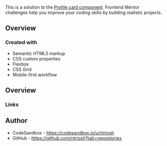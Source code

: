This is a solution to the [Profile card component](https://www.frontendmentor.io/challenges/profile-card-component-cfArpWshJ). 
Frontend Mentor challenges help you improve your coding skills by building realistic projects.

## Overview


### Created with

- Semantic HTML5 markup
- CSS custom properties
- Flexbox
- CSS Grid
- Mobile-first workflow



## Overview

### Links

## Author
- CodeSandbox - https://codesandbox.io/u/ntriosh
- GitHub - https://github.com/ntriosh?tab=repositories
